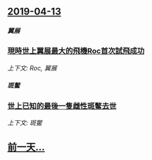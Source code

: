 ## [2019-04-13](/news/2019/04/13/index.md)

##### 翼展
### [現時世上翼展最大的飛機Roc首次試飛成功 ](/news/2019/04/13/現時世上翼展最大的飛機Roc首次試飛成功.md)
_上下文: Roc, 翼展_

##### 斑鳖
### [世上已知的最後一隻雌性斑鳖去世 ](/news/2019/04/13/世上已知的最後一隻雌性斑鳖去世.md)
_上下文: 斑鳖_

## [前一天...](/news/2019/04/11/index.md)

